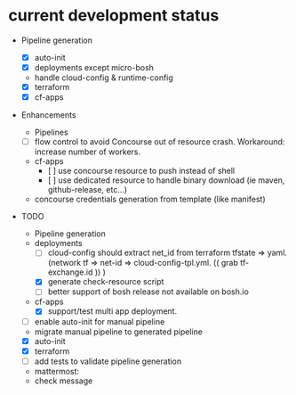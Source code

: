 # current development status

- Pipeline generation
  - [X] auto-init
  - [X] deployments except micro-bosh
  - handle cloud-config & runtime-config
  - [X] terraform
  - [X] cf-apps

- Enhancements
  - Pipelines
  - [ ] flow control to avoid Concourse out of resource crash. Workaround: increase number of workers.
  - cf-apps
    - [ ] use concourse resource to push instead of shell
    - [ ] use dedicated resource to handle binary download (ie maven, github-release, etc...)
  - concourse credentials generation from template (like manifest)

- TODO
  - Pipeline generation
  - deployments
    - [ ] cloud-config should extract net_id from terraform
    tfstate => yaml. (network tf =>  net-id => cloud-config-tpl.yml. (( grab tf-exchange.id )) )
    - [X] generate check-resource script
    - [ ] better support of bosh release not available on bosh.io
  - cf-apps
    - [X] support/test multi app deployment.
  - [ ] enable auto-init for manual pipeline
  - migrate manual pipeline to generated pipeline
  - [X] auto-init
  - [X] terraform
  - [ ] add tests to validate pipeline generation
  - mattermost:
  - check message

